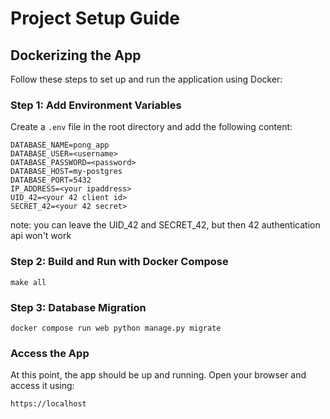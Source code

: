 # Project Setup Guide

## Dockerizing the App

Follow these steps to set up and run the application using Docker:

### Step 1: Add Environment Variables

Create a `.env` file in the root directory and add the following content:

```plaintext
DATABASE_NAME=pong_app
DATABASE_USER=<username>
DATABASE_PASSWORD=<password>
DATABASE_HOST=my-postgres
DATABASE_PORT=5432
IP_ADDRESS=<your ipaddress>
UID_42=<your 42 client id>
SECRET_42=<your 42 secret>
```
note: you can leave the UID_42 and SECRET_42, but then 42 authentication api won't work

### Step 2: Build and Run with Docker Compose
```
make all

```
### Step 3: Database Migration

```
docker compose run web python manage.py migrate

```
### Access the App

At this point, the app should be up and running. Open your browser and access it using:

```
https://localhost

```
